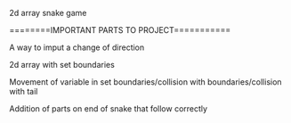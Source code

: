 2d array snake game

========IMPORTANT PARTS TO PROJECT===========

A way to imput a change of direction

2d array with set boundaries

Movement of variable in set boundaries/collision with boundaries/collision with tail

Addition of parts on end of snake that follow correctly
